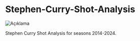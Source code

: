 # Stephen-Curry-Shot-Analysis

![Açıklama](https://image-cdn.essentiallysports.com/wp-content/uploads/9818ccc9cf8a4e768a9f132937b6c631.jpg?width=600)

Stephen Curry Shot Analysis for seasons 2014-2024.
